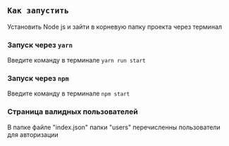 ## `Как запустить`

Установить Node js и зайти в корневую папку проекта через терминал

### Запуск через `yarn`

Введите команду в терминале `yarn run start`

### Запуск через `npm`

Введите команду в терминале `npm start`

### Страница валидных пользователей

В папке файле "index.json" папки "users" перечисленны пользователи для авторизации
